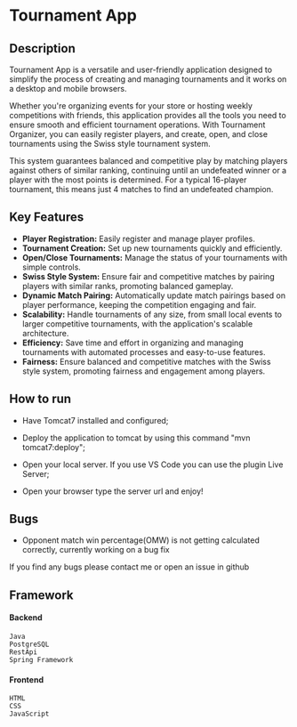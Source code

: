 # Tournament App
## Description 
Tournament App is a versatile and user-friendly application designed to simplify the process of creating and managing tournaments and it works on a desktop and mobile browsers.

Whether you're organizing events for your store or hosting weekly competitions with friends, this application provides all the tools you need to ensure smooth and efficient tournament operations. With Tournament Organizer, you can easily register players, and create, open, and close tournaments using the Swiss style tournament system. 

This system guarantees balanced and competitive play by matching players against others of similar ranking, continuing until an undefeated winner or a player with the most points is determined. For a typical 16-player tournament, this means just 4 matches to find an undefeated champion.

## Key Features
- **Player Registration:** Easily register and manage player profiles.
- **Tournament Creation:** Set up new tournaments quickly and efficiently.
- **Open/Close Tournaments:** Manage the status of your tournaments with simple controls.
- **Swiss Style System:** Ensure fair and competitive matches by pairing players with similar ranks, promoting balanced gameplay.
- **Dynamic Match Pairing:** Automatically update match pairings based on player performance, keeping the competition engaging and fair.
- **Scalability:** Handle tournaments of any size, from small local events to larger competitive tournaments, with the application's scalable architecture.
- **Efficiency:** Save time and effort in organizing and managing tournaments with automated processes and easy-to-use features.
- **Fairness:** Ensure balanced and competitive matches with the Swiss style system, promoting fairness and engagement among players.

## How to run

- Have Tomcat7 installed and configured;

- Deploy the application to tomcat by using this command "mvn tomcat7:deploy";

- Open your local server. If you use VS Code you can use the plugin Live Server;

- Open your browser type the server url and enjoy!


## Bugs
- Opponent match win percentage(OMW) is not getting calculated correctly, currently working on a bug fix

If you find any bugs please contact me or open an issue in github

## Framework
#### Backend

    Java
    PostgreSQL
    RestApi
    Spring Framework

#### Frontend

    HTML
    CSS
    JavaScript
